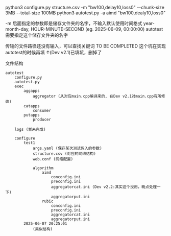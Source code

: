 python3 configure.py structure.csv -m "bw100,delay10,loss0" --chunk-size 3MB --total-size 100MB
python3 autotest.py -a aimd "bw100,dealy10,loss0"

-m 后面指定的参数即是储存文件夹的名字，不输入默认使用时间格式 year-month-day, HOUR-MINUTE-SECOND (eg. 2025-06-09, 00:00:00)
autotest需要指定这个储存文件夹的名字

传输的文件路径还没有输入，可以查找关键词 TO BE COMPLETED
这个坑在实现autotest的时候再填
↑(Dev v2.1)已填坑，删掉了

文件结构
```
autotest
    configure.py
    autotest.py
    exec
        aggapps
            aggregator (从对应main.cpp编译来的, 在Dev v2.1对main.cpp有所修改)
        catapps
            consumer
        putapps
            producer

    logs (暂未完成)

    configure
        test1
            args.yaml (保存某次测试传入的参数)
            structure.csv (对应的网络结构)
            web.conf (网络配置)

            algorithm
                aimd
                    conconfig.ini
                    preconfig.ini
                    aggregatorcat.ini (Dev v2.2:其实这个没用，晚点处理一下)
                    aggregatorput.ini
                rubic
                    conconfig.ini
                    preconfig.ini
                    aggregatorcat.ini 
                    aggregatorput.ini
        2025-06-07 20:25:01
            (类似结构)


